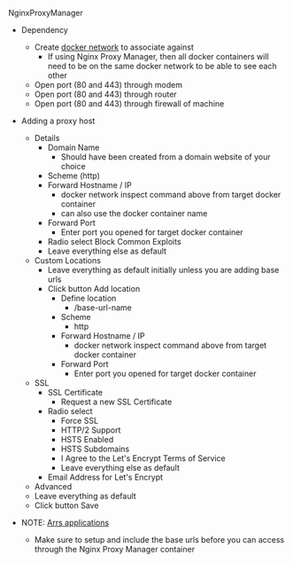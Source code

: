NginxProxyManager

* Dependency
  * Create [docker network](https://github.com/Cuates/container/tree/main/docker/command) to associate against
    * If using Nginx Proxy Manager, then all docker containers will need to be on the same docker network to be able to see each other
  * Open port (80 and 443) through modem
  * Open port (80 and 443) through router
  * Open port (80 and 443) through firewall of machine

* Adding a proxy host
  * Details
    * Domain Name
      * Should have been created from a domain website of your choice
    * Scheme (http)
    * Forward Hostname / IP
      * docker network inspect command above from target docker container
      * can also use the docker container name
    * Forward Port
      * Enter port you opened for target docker container
    * Radio select Block Common Exploits
    * Leave everything else as default
  * Custom Locations
    * Leave everything as default initially unless you are adding base urls
    * Click button Add location
      * Define location
        * /base-url-name
      * Scheme
        * http
      * Forward Hostname / IP
        * docker network inspect command above from target docker container
      * Forward Port
        * Enter port you opened for target docker container
  * SSL
    * SSL Certificate
      * Request a new SSL Certificate
    * Radio select
      * Force SSL
      * HTTP/2 Support
      * HSTS Enabled
      * HSTS Subdomains
      * I Agree to the Let's Encrypt Terms of Service
      * Leave everything else as default
    * Email Address for Let's Encrypt
   * Advanced
    * Leave everything as default
  * Click button Save
* NOTE: [Arrs applications](https://github.com/Cuates/container/tree/main/docker/media)
  * Make sure to setup and include the base urls before you can access through the Nginx Proxy Manager container
